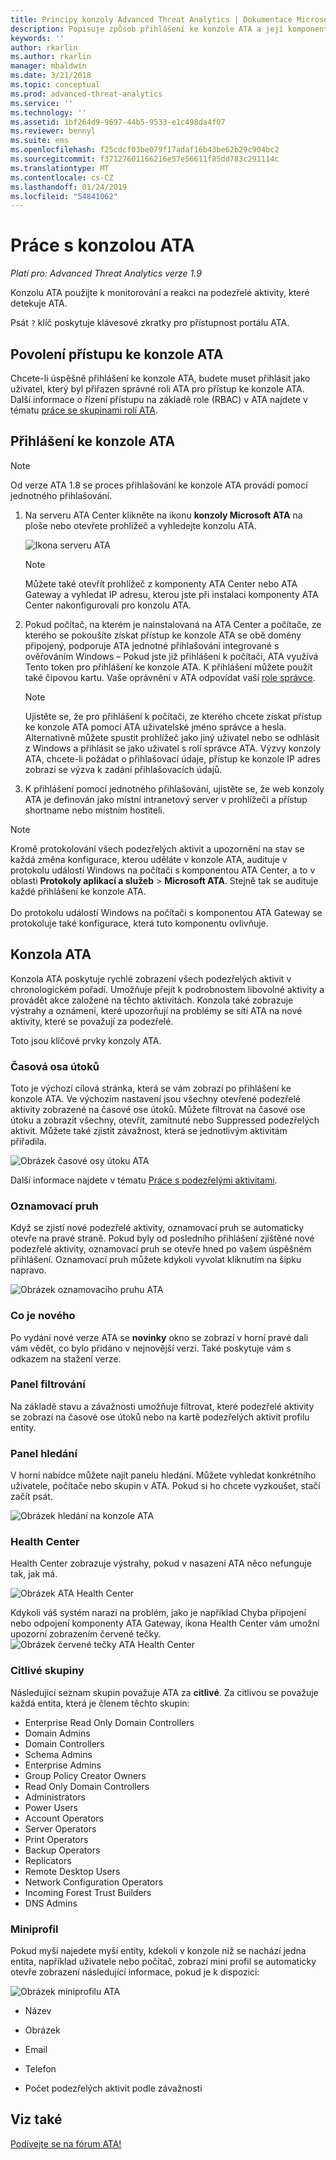 ```yaml
---
title: Principy konzoly Advanced Threat Analytics | Dokumentace Microsoftu
description: Popisuje způsob přihlášení ke konzole ATA a její komponenty.
keywords: ''
author: rkarlin
ms.author: rkarlin
manager: mbaldwin
ms.date: 3/21/2018
ms.topic: conceptual
ms.prod: advanced-threat-analytics
ms.service: ''
ms.technology: ''
ms.assetid: 1bf264d9-9697-44b5-9533-e1c498da4f07
ms.reviewer: bennyl
ms.suite: ems
ms.openlocfilehash: f25cdcf03be079f17adaf16b43be62b29c904bc2
ms.sourcegitcommit: f37127601166216e57e56611f85dd783c291114c
ms.translationtype: MT
ms.contentlocale: cs-CZ
ms.lasthandoff: 01/24/2019
ms.locfileid: "54841062"
---
```

# <a name="working-with-the-ata-console"></a>Práce s konzolou ATA


*Platí pro: Advanced Threat Analytics verze 1.9*

Konzolu ATA použijte k monitorování a reakci na podezřelé aktivity, které detekuje ATA.

Psát `?` klíč poskytuje klávesové zkratky pro přístupnost portálu ATA. 

## <a name="enabling-access-to-the-ata-console"></a>Povolení přístupu ke konzole ATA
Chcete-li úspěšně přihlášení ke konzole ATA, budete muset přihlásit jako uživatel, který byl přiřazen správné roli ATA pro přístup ke konzole ATA. Další informace o řízení přístupu na základě role (RBAC) v ATA najdete v tématu [práce se skupinami rolí ATA](ata-role-groups.md).

## <a name="logging-into-the-ata-console"></a>Přihlášení ke konzole ATA

>[!NOTE]
 > Od verze ATA 1.8 se proces přihlašování ke konzole ATA provádí pomocí jednotného přihlašování.

1. Na serveru ATA Center klikněte na ikonu **konzoly Microsoft ATA** na ploše nebo otevřete prohlížeč a vyhledejte konzolu ATA.

    ![Ikona serveru ATA](media/ata-server-icon.png)

   >[!NOTE]
   > Můžete také otevřít prohlížeč z komponenty ATA Center nebo ATA Gateway a vyhledat IP adresu, kterou jste při instalaci komponenty ATA Center nakonfigurovali pro konzolu ATA.    

2. Pokud počítač, na kterém je nainstalovaná na ATA Center a počítače, ze kterého se pokoušíte získat přístup ke konzole ATA se obě domény připojený, podporuje ATA jednotné přihlašování integrované s ověřováním Windows – Pokud jste již přihlášení k počítači, ATA využívá Tento token pro přihlášení ke konzole ATA. K přihlášení můžete použít také čipovou kartu. Vaše oprávnění v ATA odpovídat vaší [role správce](ata-role-groups.md).

   > [!NOTE]
   > Ujistěte se, že pro přihlášení k počítači, ze kterého chcete získat přístup ke konzole ATA pomocí ATA uživatelské jméno správce a hesla. Alternativně můžete spustit prohlížeč jako jiný uživatel nebo se odhlásit z Windows a přihlásit se jako uživatel s rolí správce ATA. Výzvy konzoly ATA, chcete-li požádat o přihlašovací údaje, přístup ke konzole IP adres zobrazí se výzva k zadání přihlašovacích údajů.

3. K přihlášení pomocí jednotného přihlašování, ujistěte se, že web konzoly ATA je definován jako místní intranetový server v prohlížeči a přístup shortname nebo místním hostiteli.

> [!NOTE]
> Kromě protokolování všech podezřelých aktivit a upozornění na stav se každá změna konfigurace, kterou uděláte v konzole ATA, audituje v protokolu událostí Windows na počítači s komponentou ATA Center, a to v oblasti **Protokoly aplikací a služeb** > **Microsoft ATA**. Stejně tak se audituje každé přihlášení ke konzole ATA.<br></br>  Do protokolu událostí Windows na počítači s komponentou ATA Gateway se protokoluje také konfigurace, která tuto komponentu ovlivňuje. 



## <a name="the-ata-console"></a>Konzola ATA

Konzola ATA poskytuje rychlé zobrazení všech podezřelých aktivit v chronologickém pořadí. Umožňuje přejít k podrobnostem libovolné aktivity a provádět akce založené na těchto aktivitách. Konzola také zobrazuje výstrahy a oznámení, které upozorňují na problémy se sítí ATA na nové aktivity, které se považují za podezřelé.

Toto jsou klíčové prvky konzoly ATA.


### <a name="attack-time-line"></a>Časová osa útoků

Toto je výchozí cílová stránka, která se vám zobrazí po přihlášení ke konzole ATA. Ve výchozím nastavení jsou všechny otevřené podezřelé aktivity zobrazené na časové ose útoků. Můžete filtrovat na časové ose útoku a zobrazit všechny, otevřít, zamítnuté nebo Suppressed podezřelých aktivit. Můžete také zjistit závažnost, která se jednotlivým aktivitám přiřadila.

![Obrázek časové osy útoku ATA](media/ATA-Suspicious-Activity-Timeline.jpg)

Další informace najdete v tématu [Práce s podezřelými aktivitami](working-with-suspicious-activities.md).

### <a name="notification-bar"></a>Oznamovací pruh

Když se zjistí nové podezřelé aktivity, oznamovací pruh se automaticky otevře na pravé straně. Pokud byly od posledního přihlášení zjištěné nové podezřelé aktivity, oznamovací pruh se otevře hned po vašem úspěšném přihlášení. Oznamovací pruh můžete kdykoli vyvolat kliknutím na šipku napravo.

![Obrázek oznamovacího pruhu ATA](media/notification-bar-1.7.png)

### <a name="whats-new"></a>Co je nového

Po vydání nové verze ATA se **novinky** okno se zobrazí v horní pravé dali vám vědět, co bylo přidáno v nejnovější verzi. Také poskytuje vám s odkazem na stažení verze.

### <a name="filtering-panel"></a>Panel filtrování

Na základě stavu a závažnosti umožňuje filtrovat, které podezřelé aktivity se zobrazí na časové ose útoků nebo na kartě podezřelých aktivit profilu entity.

### <a name="search-bar"></a>Panel hledání

V horní nabídce můžete najít panelu hledání. Můžete vyhledat konkrétního uživatele, počítače nebo skupin v ATA. Pokud si ho chcete vyzkoušet, stačí začít psát.

![Obrázek hledání na konzole ATA](media/ATA-console-search.png)

### <a name="health-center"></a>Health Center

Health Center zobrazuje výstrahy, pokud v nasazení ATA něco nefunguje tak, jak má.

![Obrázek ATA Health Center](media/ATA-Health-Issue.jpg)

Kdykoli váš systém narazí na problém, jako je například Chyba připojení nebo odpojení komponenty ATA Gateway, ikona Health Center vám umožní upozorní zobrazením červené tečky. ![Obrázek červené tečky ATA Health Center](media/ATA-Health-Center-Alert-red-dot.png)

### <a name="sensitive-groups"></a>Citlivé skupiny

Následující seznam skupin považuje ATA za **citlivé**. Za citlivou se považuje každá entita, která je členem těchto skupin:

- Enterprise Read Only Domain Controllers 
- Domain Admins 
- Domain Controllers 
- Schema Admins
- Enterprise Admins 
- Group Policy Creator Owners 
- Read Only Domain Controllers 
- Administrators  
- Power Users  
- Account Operators  
- Server Operators   
- Print Operators
- Backup Operators
- Replicators 
- Remote Desktop Users 
- Network Configuration Operators 
- Incoming Forest Trust Builders 
- DNS Admins 


### <a name="mini-profile"></a>Miniprofil

Pokud myší najedete myší entity, kdekoli v konzole níž se nachází jedna entita, například uživatele nebo počítač, zobrazí mini profil se automaticky otevře zobrazení následující informace, pokud je k dispozici:

![Obrázek miniprofilu ATA](media/ATA-mini-profile.jpg)

-   Název

-   Obrázek

-   Email

-   Telefon

-   Počet podezřelých aktivit podle závažnosti



## <a name="see-also"></a>Viz také
[Podívejte se na fórum ATA!](https://social.technet.microsoft.com/Forums/security/home?forum=mata)
